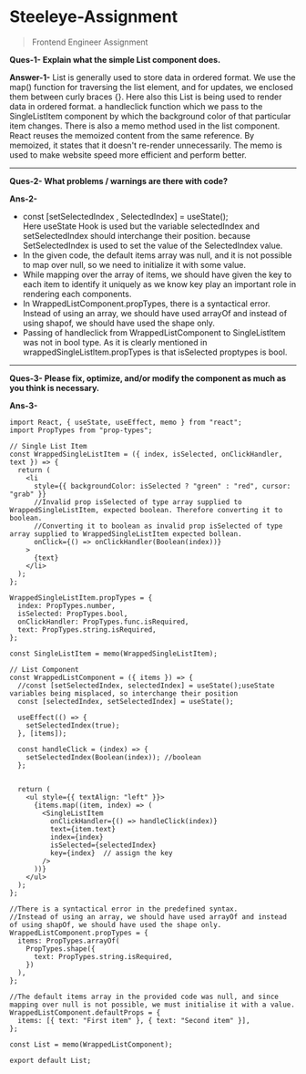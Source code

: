 # Steeleye-Assignment
>Frontend Engineer Assignment

**Ques-1- Explain what the simple List component does.**

**Answer-1-** List is generally used to store data in ordered format. We use the map() function for traversing the list element, and for updates, we enclosed them between curly braces {}. Here also this List is being used to render data in ordered format. a handleclick function which we pass to the SingleListItem component by which the background color of that particular item changes. There is also a memo method used in the list component. React reuses the memoized content from the same reference. By memoized, it states that it doesn't re-render unnecessarily. The memo is used to make website speed more efficient and perform better.

<!--
// Temprory Answer-1 /////// <br />
Lists are used to display data in an ordered format and mainly used to display menus on websites. We use the map() function for traversing the list element, and for updates, we enclosed them between curly braces {}. Finally, we assign the array elements to listItems. Now, include the new list inside <ul> </ul> elements and render it to the DOM.
In order to create lists of elements, A character characteristic "key" needed to be included .To determine whether elements in a list had already been modified, added, or destroyed, React need so many keys.An individual identifier is required for each object.An id of an entity can also works fine for all of that.

1)Explain what the simple List component does.
Ans: List is generally used to store data in ordered format ,here also this List is being used to render data in ordered format
list items are wrapped under WrappedsingleListItem. a handleclick function which we pass to the SingleListItem component by which the background color of that particular item changes. There is also a memo method used in the list component. React reuses the memoized content from the same reference. By memoized, it states that it doesn't re-render unnecessarily, The memo is used to make website speed more efficient and perform better.

///////////////////
-->

<hr>

**Ques-2- What problems / warnings are there with code?**

**Ans-2-** 
- const [setSelectedIndex , SelectedIndex] = useState(); <br />
Here useState Hook is used but the variable selectedIndex and setSelectedIndex should interchange their position.
because SetSelectedIndex is used to set the value of the SelectedIndex value.
- In the given code, the default items array was null, and it is not possible to map over null, so we need to initialize it with some value.
- While mapping over the array of items, we should have given the key to each item to identify it uniquely as we know key play an important role in rendering each components.
- In WrappedListComponent.propTypes, there is a syntactical error. Instead of using an array, we should have used arrayOf and instead of using shapof, we should have used the shape only.
- Passing of handleclick from WrappedListComponent to SingleListltem was not in bool type. As it is clearly mentioned in wrappedSingleListltem.propTypes is that isSelected proptypes is bool.



<!--

1)In our code, as the parent component, which is a wrappedListComponent, has only one state and that is also making direct changes in our child component, which means changing the parent will anyhow change the child, so in such a case, using memo is a waste of memory.
2)While destructuring the array, we must follow the sequence of occurrence of the value, and when we destructure the array of use state in a given problem, we mismatch the sequence due to which we named the values wrong, or say we altered the names, which cause us to use them incorrectly, which caused us the error.
3)In the given code, the default items array was null, and it is not possible to map over null, so we need to initialize it with some value.
4)while mapping over the array of items, we should have given the key to each item to identify it uniquely.
5)There is a syntactical error in the predefined syntax. Instead of using an array, we should have used arrayOf and instead of using shapof, we should have used the shape only.
6)While calling the call back function inside a child, we should have used the arrow function.
7)In props check, we set the isselected value to be boolean, but when we pass boolean values as props, the value is converted to a string or number, so make sure to convert that to boolean before using.

-->
<hr>

**Ques-3- Please fix, optimize, and/or modify the component as much as you think is necessary.**

**Ans-3-** 
```
import React, { useState, useEffect, memo } from "react";
import PropTypes from "prop-types";

// Single List Item
const WrappedSingleListItem = ({ index, isSelected, onClickHandler, text }) => {
  return (
    <li
      style={{ backgroundColor: isSelected ? "green" : "red", cursor: "grab" }}
      //Invalid prop isSelected of type array supplied to WrappedSingleListItem, expected boolean. Therefore converting it to boolean.
      //Converting it to boolean as invalid prop isSelected of type array supplied to WrappedSingleListItem expected bollean.
      onClick={() => onClickHandler(Boolean(index))}
    >
      {text}
    </li>
  );
};

WrappedSingleListItem.propTypes = {
  index: PropTypes.number,
  isSelected: PropTypes.bool,
  onClickHandler: PropTypes.func.isRequired,
  text: PropTypes.string.isRequired,
};

const SingleListItem = memo(WrappedSingleListItem);

// List Component
const WrappedListComponent = ({ items }) => {
  //const [setSelectedIndex, selectedIndex] = useState();useState variables being misplaced, so interchange their position
  const [selectedIndex, setSelectedIndex] = useState();

  useEffect(() => {
    setSelectedIndex(true);
  }, [items]);

  const handleClick = (index) => {
    setSelectedIndex(Boolean(index)); //boolean
  };


  return (
    <ul style={{ textAlign: "left" }}>
      {items.map((item, index) => (
        <SingleListItem
          onClickHandler={() => handleClick(index)}
          text={item.text}
          index={index}
          isSelected={selectedIndex}
          key={index}  // assign the key
        />
      ))}
    </ul>
  );
};

//There is a syntactical error in the predefined syntax.
//Instead of using an array, we should have used arrayOf and instead of using shapOf, we should have used the shape only.
WrappedListComponent.propTypes = {
  items: PropTypes.arrayOf(
    PropTypes.shape({
      text: PropTypes.string.isRequired,
    })
  ),
};

//The default items array in the provided code was null, and since mapping over null is not possible, we must initialise it with a value.
WrappedListComponent.defaultProps = {
  items: [{ text: "First item" }, { text: "Second item" }],
};

const List = memo(WrappedListComponent);

export default List;
```
